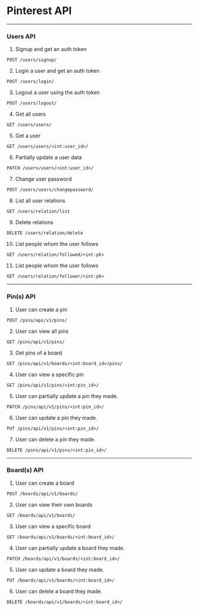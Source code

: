 # Pinterest API

---

### Users API

1. Signup and get an auth token

```HTTP
POST /users/signup/
```

2. Login a user and get an auth token

```HTTP
POST /users/login/
```

3. Logout a user using the auth token

```HTTP
POST /users/logout/
```

4. Get all users

```HTTP
GET /users/users/
```

5. Get a user

```HTTP
GET /users/users/<int:user_id>/
```

6. Partially update a user data

```HTTP
PATCH /users/users/<int:user_id>/
```

7. Change user password

```HTTP
POST /users/users/changepassword/
```

8. List all user relations

```HTTP
GET /users/relation/list
```

9. Delete relations

```HTTP
DELETE /users/relation/delete
```

10. List people whom the user follows

```HTTP
GET /users/relation/followed/<int:pk>
```

11. List people whom the user follows

```HTTP
GET /users/relation/follower/<int:pk>
```

---

### Pin(s) API

1. User can create a pin

```HTTP
POST /pins/api/v1/pins/
```

2. User can view all pins

```HTTP
GET /pins/api/v1/pins/
```

3. Get pins of a board

```HTTP
GET /pins/api/v1/boards/<int:board_id>/pins/
```

4. User can view a specific pin

```HTTP
GET /pins/api/v1/pins/<int:pin_id>/
```

5. User can partially update a pin they made.

```HTTP
PATCH /pins/api/v1/pins/<int:pin_id>/
```

6. User can update a pin they made.

```HTTP
PUT /pins/api/v1/pins/<int:pin_id>/
```

7. User can delete a pin they made.

```HTTP
DELETE /pins/api/v1/pins/<int:pin_id>/
```

---

### Board(s) API

1. User can create a board

```HTTP
POST /boards/api/v1/boards/
```

2. User can view their own boards

```HTTP
GET /boards/api/v1/boards/
```

3. User can view a specific board

```HTTP
GET /boards/api/v1/boards/<int:board_id>/
```

4. User can partially update a board they made.

```HTTP
PATCH /boards/api/v1/boards/<int:board_id>/
```

5. User can update a board they made.

```HTTP
PUT /boards/api/v1/boards/<int:board_id>/
```

6. User can delete a board they made.

```HTTP
DELETE /boards/api/v1/boards/<int:board_id>/
```
